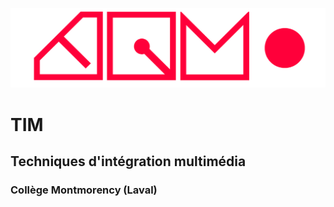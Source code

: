 ![logo](./_medias/logo_tim-transparent.png)

# **TIM** 
## Techniques d'intégration multimédia 
### Collège Montmorency (Laval)



